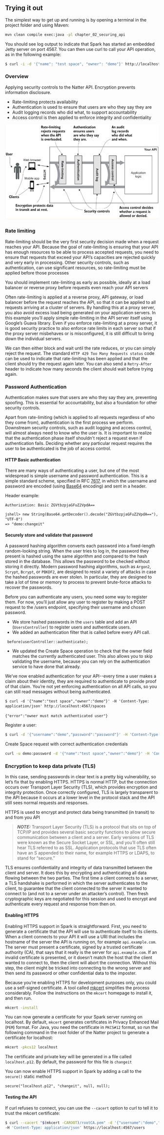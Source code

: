 ## Trying it out
The simplest way to get up and running is by opening a terminal in the project folder and using Maven:
```sh
mvn clean compile exec:java -pl chapter_02_securing_api
```
You should see log output to indicate that Spark has started an embedded Jetty server on port 4567. 
You can then use curl to call your API operation, as in the following example:
```sh
$ curl -i -d '{"name": "test space", "owner": "demo"}' http://localhost:4567/spaces 
```

### Overview
Applying security controls to the Natter API. Encryption prevents information disclosure. 
- Rate-limiting protects availability
- Authentication is used to ensure that users are who they say they are
- Audit logging records who did what, to support accountability
- Access control is then applied to enforce integrity and confidentiality
    
![Security controls](images/scurity_controls.png)

### Rate limiting
Rate-limiting should be the very first security decision made when a request reaches your API. 
Because the goal of rate-limiting is ensuring that your API has enough resources to be able to 
process accepted requests, you need to ensure that requests that exceed your API’s capacities 
are rejected quickly and very early in processing. Other security controls, such as authentication, 
can use significant resources, so rate-limiting must be applied before those processes

You should implement rate-limiting as early as possible, ideally at a load balancer or reverse proxy before requests 
even reach your API servers
  
Often rate-limiting is applied at a reverse proxy, API gateway, or load balancer before the request 
reaches the API, so that it can be applied to all requests arriving at a cluster of servers. By 
handling this at a proxy server, you also avoid excess load being generated on your application servers. 
In this example you’ll apply simple rate-limiting in the API server itself using Google’s Guava library.
Even if you enforce rate-limiting at a proxy server, it is good security practice to also enforce rate 
limits in each server so that if the proxy server misbehaves or is misconfigured, it is still difficult
to bring down the individual servers.

We can then either block and wait until the rate reduces, or you can simply reject the request. 
The standard `HTTP 429 Too Many Requests status` code can be used to indicate that rate-limiting has 
been applied and that the client should try the request again later. You can also 
send a `Retry-After` header to indicate how many seconds the client should wait before trying again.

### Password Authentication
Authentication makes sure that users are who they say they are, preventing spoofing. 
This is essential for accountability, but also a foundation for other security controls.

Apart from rate-limiting (which is applied to all requests regardless of who they come from), authentication is the 
first process we perform. Downstream security controls, such as audit logging and access control, will almost always 
need to know who the user is. It is important to realize that the authentication phase itself shouldn't reject a request 
even if authentication fails. Deciding whether any particular request requires the user to be authenticated is the job 
of access control.
  
#### HTTP Basic authentication
There are many ways of authenticating a user, but one of the most widespread is simple username and 
password authentication. This is a simple standard scheme, specified in RFC [7617](https://tools.ietf.org/html/rfc7617), 
in which the username and password are encoded (using [Base64](https://en.wikipedia.org/wiki/Base64) encoding) and sent 
in a header. 
  
Header example:
```
Authorization: Basic ZGVtbzpjaGFuZ2VpdA==
```
```
jshell> new String(Base64.getDecoder().decode("ZGVtbzpjaGFuZ2VpdA=="), "UTF-8")
=> "demo:changeit"
```

#### Securely store and validate that password
A password hashing algorithm converts each password into a fixed-length random-looking string. When the user tries to
log in, the password they present is hashed using the same algorithm and compared to the hash stored in the database. 
This allows the password to be checked without storing it directly. Modern password hashing algorithms, 
such as `Argon2`, `Scrypt`, `Bcrypt`, or `PBKDF2`, are designed to resist a variety of attacks in case the hashed passwords 
are ever stolen. In particular, they are designed to take a lot of time or memory to process to prevent brute-force 
attacks to recover the passwords.

Before you can authenticate any users, you need some way to register them. For now, you’ll just allow any user to 
register by making a POST request to the /users endpoint, specifying their username and chosen password.
  
- We store hashed passwords in the `users` table and add an API (`UsersController`) to register users and authenticate users.  
- We added an authentication filter that is called before every API call.
```
 before(userController::authenticate);
```
- We updated the Create Space operation to check that the owner field matches the currently authenticated user. 
This also allows you to skip validating the username, because you can rely on the authentication service to have done that already.


We’ve now enabled authentication for your API--every time a user makes a claim about their identity, they are required 
to authenticate to provide proof of that claim. You’re not yet enforcing authentication on all API calls, so you can 
still read messages without being authenticated.
```
$ curl -d '{"name":"test space","owner":"demo"}' -H 'Content-Type: application/json' http://localhost:4567/spaces

{"error":"owner must match authenticated user"}
```
Register a user:
```sh
$ curl -d '{"username":"demo","password":"password"}' -H 'Content-Type: application/json' http://localhost:4567/users
```
Create Space request with correct authentication credentials
```sh
curl -u demo:password -d '{"name":"test space","owner":"demo"}' -H 'Content-Type: application/json' http://localhost:4567/spaces
```
  
### Encryption to keep data private (TLS)
In this case, sending passwords in clear text is a pretty big vulnerability, so let’s fix that by enabling HTTPS. 
HTTPS is normal HTTP, but the connection occurs over Transport Layer Security (TLS), which provides encryption and 
integrity protection. Once correctly configured, TLS is largely transparent to the API because it occurs at a lower 
level in the protocol stack and the API still sees normal requests and responses.

HTTPS is used to encrypt and protect data being transmitted (in transit) to and from you API

> **_NOTE:_**  Transport Layer Security (TLS) is a protocol that sits on top of TCP/IP and provides several basic 
> security functions to allow secure communication between a client and a server. Early versions of TLS were known 
> as the Secure Socket Layer, or SSL, and you’ll often still hear TLS referred to as SSL. Application protocols 
> that use TLS often have an S appended to their name, for example HTTPS or LDAPS, to stand for “secure.”

TLS ensures confidentiality and integrity of data transmitted between the client and server. It does this by encrypting 
and authenticating all data flowing between the two parties. The first time a client connects to a server, 
a TLS handshake is performed in which the server authenticates to the client, to guarantee that the client 
connected to the server it wanted to connect to (and not to a server under an attacker’s control). 
Then fresh cryptographic keys are negotiated for this session and used to encrypt and authenticate 
every request and response from then on.

#### Enabling HTTPS
Enabling HTTPS support in Spark is straightforward. First, you need to generate a certificate that the API will use to 
authenticate itself to its clients. When a client connects to your API it will use a URI that includes the hostname 
of the server the API is running on, for example `api.example.com`. The server must present a certificate, signed 
by a trusted certificate authority (CA), that says that it really is the server for `api.example.com`. 
If an invalid certificate is presented, or it doesn't match the host that the client wanted to connect to, then the 
client will abort the connection. Without this step, the client might be tricked into connecting to the wrong server 
and then send its password or other confidential data to the imposter.

Because you’re enabling HTTPS for development purposes only, you could use a self-signed certificate.
A tool called [mkcert](https://mkcert.dev) simplifies the process considerably. Follow the instructions on the `mkcert`
homepage to install it, and then run.
```sh
mkcert -install
```
You can now generate a certificate for your Spark server running on localhost. By default, `mkcert` generates 
certificates in Privacy Enhanced Mail (`PEM`) format. For Java, you need the certificate in `PKCS#12` format, 
so run the following command in the root folder of the Natter project to generate a certificate for localhost:
```sh
mkcert -pkcs12 localhost
```
The certificate and private key will be generated in a file called `localhost.p12`.
By default, the password for this file is `changeit`
  
You can now enable HTTPS support in Spark by adding a call to the `secure()` static method
```
secure("localhost.p12", "changeit", null, null);
```

#### Testing the API
If curl refuses to connect, you can use the `--cacert` option to curl to tell it to trust the mkcert certificate:
```sh
$ curl --cacert "$(mkcert -CAROOT)/rootCA.pem" -d '{"username":"demo","password":"password"}' \
-H 'Content-Type: application/json' https://localhost:4567/users
```